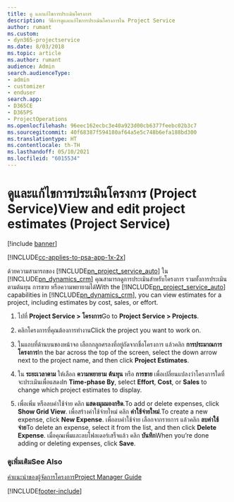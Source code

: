 ```yaml
---
title: ดู และแก้ไขการประเมินโครงการ
description: วิธีการดูและแก้ไขการประเมินโครงการใน Project Service
author: rumant
ms.custom:
- dyn365-projectservice
ms.date: 8/03/2018
ms.topic: article
ms.author: rumant
audience: Admin
search.audienceType:
- admin
- customizer
- enduser
search.app:
- D365CE
- D365PS
- ProjectOperations
ms.openlocfilehash: 96eec162ecbc3e40a923d00cb6377feebc02b3c7
ms.sourcegitcommit: 40f68387f594180af64a5e5c748b6efa188bd300
ms.translationtype: HT
ms.contentlocale: th-TH
ms.lasthandoff: 05/10/2021
ms.locfileid: "6015534"
---
```

# <a name="view-and-edit-project-estimates-project-service"></a><span data-ttu-id="2c6f5-103">ดูและแก้ไขการประเมินโครงการ (Project Service)</span><span class="sxs-lookup"><span data-stu-id="2c6f5-103">View and edit project estimates (Project Service)</span></span>

[!include [banner](../includes/psa-now-project-operations.md)]

[!INCLUDE[cc-applies-to-psa-app-1x-2x](../includes/cc-applies-to-psa-app-1x-2x.md)]

<span data-ttu-id="2c6f5-104">ด้วยความสามารถของ [!INCLUDE[pn_project_service_auto](../includes/pn-project-service-auto.md)] ใน [!INCLUDE[pn_dynamics_crm](../includes/pn-dynamics-crm.md)] คุณสามารถดูการประเมินสำหรับโครงการ รวมทั้งการประเมินตามต้นทุน การขาย หรือความพยายามได้</span><span class="sxs-lookup"><span data-stu-id="2c6f5-104">With the [!INCLUDE[pn_project_service_auto](../includes/pn-project-service-auto.md)] capabilities in [!INCLUDE[pn_dynamics_crm](../includes/pn-dynamics-crm.md)], you can view estimates for a project, including estimates by cost, sales, or effort.</span></span>  
  
1.  <span data-ttu-id="2c6f5-105">ไปที่ **Project Service > โครงการ**</span><span class="sxs-lookup"><span data-stu-id="2c6f5-105">Go to **Project Service > Projects**.</span></span>  
  
2.  <span data-ttu-id="2c6f5-106">คลิกโครงการที่คุณต้องการทำงาน</span><span class="sxs-lookup"><span data-stu-id="2c6f5-106">Click the project you want to work on.</span></span>  
  
3.  <span data-ttu-id="2c6f5-107">ในแถบที่ด้านบนของหน้าจอ เลือกกลูกศรลงที่อยู่ถัดจากชื่อโครงการ แล้วคลิก **การประมาณการโครงการ**</span><span class="sxs-lookup"><span data-stu-id="2c6f5-107">In the bar across the top of the screen, select the down arrow next to the project name, and then click **Project Estimates**.</span></span>  
  
4.  <span data-ttu-id="2c6f5-108">ใน **ระยะเวลาตาม** ให้เลือก **ความพยายาม** **ต้นทุน** หรือ **การขาย** เพื่อเปลี่ยนแปลงว่าโครงการใดที่จะประเมินเพื่อแสดง</span><span class="sxs-lookup"><span data-stu-id="2c6f5-108">In **Time-phase By**, select **Effort**, **Cost**, or **Sales** to change which project estimates to display.</span></span>  
  
5.  <span data-ttu-id="2c6f5-109">เพื่อเพิ่ม หรือลบค่าใช้จ่าย คลิก **แสดงมุมมองกริด**.</span><span class="sxs-lookup"><span data-stu-id="2c6f5-109">To add or delete expenses, click **Show Grid View**.</span></span> <span data-ttu-id="2c6f5-110">เพื่อสร้างค่าใช้จ่ายใหม่ คลิก **ค่าใช้จ่ายใหม่**.</span><span class="sxs-lookup"><span data-stu-id="2c6f5-110">To create a new expense, click **New Expense**.</span></span> <span data-ttu-id="2c6f5-111">เพื่อลบค่าใช้จ่าย เลือกจากรายการ แล้วคลิก **ลบค่าใช้จ่าย**</span><span class="sxs-lookup"><span data-stu-id="2c6f5-111">To delete an expense, select it from the list, and then click **Delete Expense**.</span></span> <span data-ttu-id="2c6f5-112">เมื่อคุณเพิ่มและลบโฟลเดอร์เสร็จแล้ว คลิก **บันทึก**</span><span class="sxs-lookup"><span data-stu-id="2c6f5-112">When you’re done adding or deleting expenses, click **Save**.</span></span>  
  
### <a name="see-also"></a><span data-ttu-id="2c6f5-113">ดูเพิ่มเติม</span><span class="sxs-lookup"><span data-stu-id="2c6f5-113">See Also</span></span>  
 [<span data-ttu-id="2c6f5-114">คำแนะนำของผู้จัดการโครงการ</span><span class="sxs-lookup"><span data-stu-id="2c6f5-114">Project Manager Guide</span></span>](../psa/project-manager-guide.md)


[!INCLUDE[footer-include](../includes/footer-banner.md)]